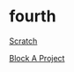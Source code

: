 # fourth

[Scratch](https://scratch.mit.edu/)

[Block A Project](https://drive.google.com/file/d/1NLtTAXQ5vWWXV8sVZB6Tj3vG3wLlIWSQ/view?usp=sharing)
